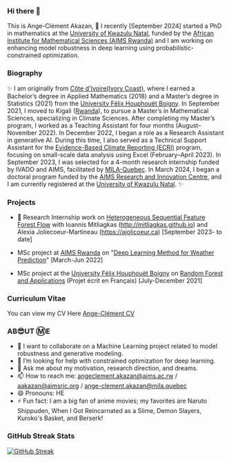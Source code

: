 ### Hi there 👋
This is Ange-Clément Akazan,
🌱 I recently [September 2024] started a PhD in mathematics at the [University of Kwazulu Natal](https://ukzn.ac.za), funded by the [African Institute for Mathematical Sciences (AIMS Rwanda)](https://aims.ac.rw) and I am working on enhancing model robustness in deep learning using probabilistic-constrained optimization.

### Biography
✨ I am originally from [Côte d'Ivoire(Ivory Coast)](https://en.wikipedia.org/wiki/Ivory_Coast), where I earned a Bachelor’s degree in Applied Mathematics (2018) and a Master’s degree in Statistics (2021) from the  [University Félix Houphouët Boigny](https://w.univ-fhb.edu.ci). In September 2021, I moved to Kigali ([Rwanda](https://en.wikipedia.org/wiki/Rwanda)), to pursue a Master’s in Mathematical Sciences, specializing in Climate Sciences.
After completing my Master’s program, I worked as a Teaching Assistant for four months (August–November 2022). In December 2022, I began a role as a Research Assistant in generative AI. During this time, I also served as a Technical Support Assistant for the [Evidence-Based Climate Reporting (ECRI)](https://aims.ac.rw/2023/12/01/were-transforming-africa-through-innovative-scientific-training-technical-advances-and-breakthrough-discoveries/#:~:text=December%201%2C%202023-,The%20Evidence%20Based%20Climate%20Reporting%20Initiative%20(ECRI)%20Program%20had,its%20First%20Graduation%20in%202023!&text=methodologies.,based%20Climate%20Reporting%20(ECRI).&text=ECRI%20has%20three%20pillars%2C%20namely,and%20Work%2DIntegrated%20Learning%20program) program, focusing on small-scale data analysis using Excel (February–April 2023).
In September 2023, I was selected for a 4-month research internship funded by IVADO and AIMS, facilitated by [MILA-Quebec](https://mila.quebec/en). In March 2024, I began a doctoral program funded by the [AIMS Research and Innovation Centre]([https://aims.ac.rw](https://aims.ac.rw/about-the-research-centre/)), and I am currently registered at the [University of Kwazulu Natal](https://ukzn.ac.za).
✨

<!-- **AngeClementAkazan/AngeClementAkazan** is a ✨ _special_ ✨ repository because its `README.md` (this file) appears on your GitHub profile. -->

### Projects
- 🔭 Research Internship work on [Heterogeneous Sequential Feature Forest Flow](https://arxiv.org/abs/2410.15516)  with  Ioannis Mitliagkas (http://mitliagkas.github.io) and Alexia Joliecoeur-Martineau (https://ajolicoeur.ca) [September 2023- to date]
  
- MSc project at [AIMS Rwanda](https://aims.ac.rw) on "[Deep Learning Method for Weather Prediction](https://www.researchgate.net/publication/376809738_Deep_Learning_Methods_for_Weather_Prediction)" [March-Jun 2022]

- MSc project at the [University Félix Houphouët Boigny](https://w.univ-fhb.edu.ci) on [Random Forest and Applications](https://www.researchgate.net/publication/385662227_Forets_Aleatoires_et_Applications) (Projet écrit en Français) [July-December 2021]
  
### Curriculum Vitae
You can view my CV Here [Ange-Clément CV](https://github.com/AngeClementAkazan/AngeClementAkazan/blob/main/Ange_Clément_AKAZAN_CV.pdf)
### AB😎UT Ⓜ️E
- 👯 I want to collaborate on a Machine Learning project related to model robustness and generative modeling.
- 🤔 I’m looking for help with constrained optimization for deep learning.
- 💬 Ask me about my motivation, research direction, and dreams.
- 📫 How to reach me: angeclement.akazan@aims.ac.rw / aakazan@aimsric.org / ange-clement.akazan@mila.quebec
- 😄 Pronouns: HE
- ⚡ Fun fact: I am a big fan of anime movies; my favorites are Naruto Shippuden, When I Got Reincarnated as a Slime, Demon Slayers, Kuroko's Basket, and Berserk!
  
### GitHub Streak Stats
[![GitHub Streak](https://streak-stats.demolab.com/?user=AngeClementAkazan)](https://git.io/streak-stats)










